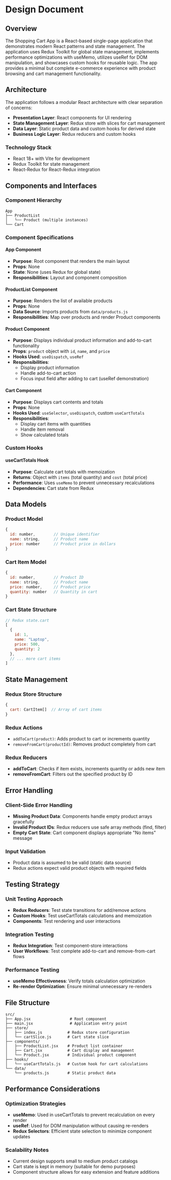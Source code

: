 # Design Document

## Overview

The Shopping Cart App is a React-based single-page application that demonstrates modern React patterns and state management. The application uses Redux Toolkit for global state management, implements performance optimizations with useMemo, utilizes useRef for DOM manipulation, and showcases custom hooks for reusable logic. The app provides a minimal but complete e-commerce experience with product browsing and cart management functionality.

## Architecture

The application follows a modular React architecture with clear separation of concerns:

- **Presentation Layer**: React components for UI rendering
- **State Management Layer**: Redux store with slices for cart management
- **Data Layer**: Static product data and custom hooks for derived state
- **Business Logic Layer**: Redux reducers and custom hooks

### Technology Stack
- React 18+ with Vite for development
- Redux Toolkit for state management
- React-Redux for React-Redux integration

## Components and Interfaces

### Component Hierarchy
```
App
├── ProductList
│   └── Product (multiple instances)
└── Cart
```

### Component Specifications

#### App Component
- **Purpose**: Root component that renders the main layout
- **Props**: None
- **State**: None (uses Redux for global state)
- **Responsibilities**: Layout and component composition

#### ProductList Component
- **Purpose**: Renders the list of available products
- **Props**: None
- **Data Source**: Imports products from `data/products.js`
- **Responsibilities**: Map over products and render Product components

#### Product Component
- **Purpose**: Displays individual product information and add-to-cart functionality
- **Props**: `product` object with `id`, `name`, and `price`
- **Hooks Used**: `useDispatch`, `useRef`
- **Responsibilities**: 
  - Display product information
  - Handle add-to-cart action
  - Focus input field after adding to cart (useRef demonstration)

#### Cart Component
- **Purpose**: Displays cart contents and totals
- **Props**: None
- **Hooks Used**: `useSelector`, `useDispatch`, custom `useCartTotals`
- **Responsibilities**:
  - Display cart items with quantities
  - Handle item removal
  - Show calculated totals

### Custom Hooks

#### useCartTotals Hook
- **Purpose**: Calculate cart totals with memoization
- **Returns**: Object with `items` (total quantity) and `cost` (total price)
- **Performance**: Uses `useMemo` to prevent unnecessary recalculations
- **Dependencies**: Cart state from Redux

## Data Models

### Product Model
```javascript
{
  id: number,        // Unique identifier
  name: string,      // Product name
  price: number      // Product price in dollars
}
```

### Cart Item Model
```javascript
{
  id: number,        // Product ID
  name: string,      // Product name
  price: number,     // Product price
  quantity: number   // Quantity in cart
}
```

### Cart State Structure
```javascript
// Redux state.cart
[
  {
    id: 1,
    name: "Laptop",
    price: 500,
    quantity: 2
  },
  // ... more cart items
]
```

## State Management

### Redux Store Structure
```javascript
{
  cart: CartItem[]  // Array of cart items
}
```

### Redux Actions
- `addToCart(product)`: Adds product to cart or increments quantity
- `removeFromCart(productId)`: Removes product completely from cart

### Redux Reducers
- **addToCart**: Checks if item exists, increments quantity or adds new item
- **removeFromCart**: Filters out the specified product by ID

## Error Handling

### Client-Side Error Handling
- **Missing Product Data**: Components handle empty product arrays gracefully
- **Invalid Product IDs**: Redux reducers use safe array methods (find, filter)
- **Empty Cart State**: Cart component displays appropriate "No items" message

### Input Validation
- Product data is assumed to be valid (static data source)
- Redux actions expect valid product objects with required fields

## Testing Strategy

### Unit Testing Approach
- **Redux Reducers**: Test state transitions for add/remove actions
- **Custom Hooks**: Test useCartTotals calculations and memoization
- **Components**: Test rendering and user interactions

### Integration Testing
- **Redux Integration**: Test component-store interactions
- **User Workflows**: Test complete add-to-cart and remove-from-cart flows

### Performance Testing
- **useMemo Effectiveness**: Verify totals calculation optimization
- **Re-render Optimization**: Ensure minimal unnecessary re-renders

## File Structure

```
src/
├── App.jsx                 # Root component
├── main.jsx                # Application entry point
├── store/
│   ├── index.js           # Redux store configuration
│   └── cartSlice.js       # Cart state slice
├── components/
│   ├── ProductList.jsx    # Product list container
│   ├── Cart.jsx           # Cart display and management
│   └── Product.jsx        # Individual product component
├── hooks/
│   └── useCartTotals.js   # Custom hook for cart calculations
└── data/
    └── products.js        # Static product data
```

## Performance Considerations

### Optimization Strategies
- **useMemo**: Used in useCartTotals to prevent recalculation on every render
- **useRef**: Used for DOM manipulation without causing re-renders
- **Redux Selectors**: Efficient state selection to minimize component updates

### Scalability Notes
- Current design supports small to medium product catalogs
- Cart state is kept in memory (suitable for demo purposes)
- Component structure allows for easy extension and feature additions